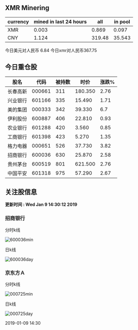 ## XMR Minering

|currency|mined in last 24 hours|all|in pool|
|---|---|---|---|
|XMR|0.003|0.869|0.097|
|CNY|1.124|319.48|35.543|

今日美元对人民币 6.84	今日xmr对人民币367.75


## 今日重仓股 

|股名|代码|被持数|时价|涨跌%|
|---|---|---|---|---|
|长春高新|000661|311|180.350|2.76|
|兴业银行|601166|335|15.490|1.71|
|美的集团|000333|342|39.330|6.7|
|伊利股份|600887|406|22.810|0.93|
|农业银行|601288|420|3.560|0.85|
|工商银行|601398|423|5.270|1.35|
|格力电器|000651|526|37.730|3.82|
|招商银行|600036|630|25.870|2.58|
|贵州茅台|600519|801|621.500|2.76|
|中国平安|601318|975|57.290|2.67|

## 关注股信息
**更新时间 : Wed Jan  9 14:30:12 2019**
### 招商银行 
分时k线

![600036min](http://image.sinajs.cn/newchart/min/n/sh600036.gif)

日k线

![600036day](http://image.sinajs.cn/newchart/daily/n/sh600036.gif)

### 京东方Ａ 
分时k线

![000725min](http://image.sinajs.cn/newchart/min/n/sz000725.gif)

日k线

![000725day](http://image.sinajs.cn/newchart/daily/n/sz000725.gif)

2019-01-09 14:30